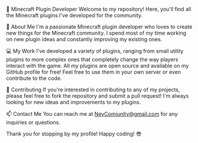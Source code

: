  🚀 Minecraft Plugin Developer
Welcome to my repository! Here, you'll find all the Minecraft plugins I've developed for the community.

 🧐 About Me
I'm a passionate Minecraft plugin developer who loves to create new things for the Minecraft community. I spend most of my time working on new plugin ideas and constantly improving my existing ones.

 💻 My Work
I've developed a variety of plugins, ranging from small utility plugins to more complex ones that completely change the way players interact with the game. All my plugins are open source and available on my GitHub profile for free! Feel free to use them in your own server or even contribute to the code.

 🤝 Contributing
If you're interested in contributing to any of my projects, please feel free to fork the repository and submit a pull request! I'm always looking for new ideas and improvements to my plugins.

 📫 Contact Me
You can reach me at NeyComiunity@gmail.com for any inquiries or questions. 

Thank you for stopping by my profile! Happy coding! 😎
